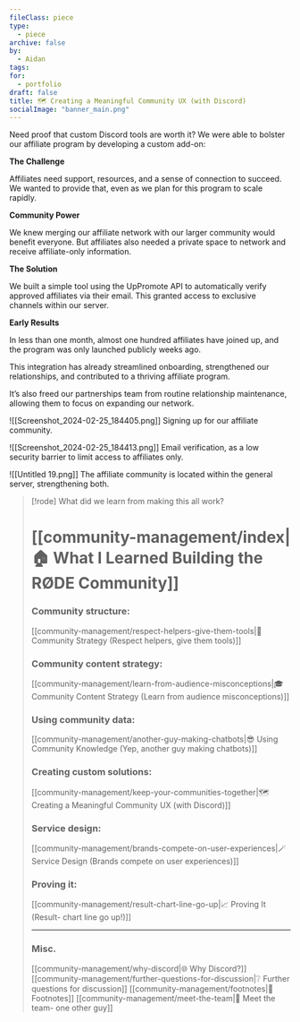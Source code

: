 ```yaml
---
fileClass: piece
type:
  - piece
archive: false
by:
  - Aidan
tags: 
for:
  - portfolio
draft: false
title: 🗺️ Creating a Meaningful Community UX (with Discord)
socialImage: "banner_main.png"
---
```

Need proof that custom Discord tools are worth it? We were able to bolster our affiliate program by developing a custom add-on:

**The Challenge**

Affiliates need support, resources, and a sense of connection to succeed. We wanted to provide that, even as we plan for this program to scale rapidly.

**Community Power**

We knew merging our affiliate network with our larger community would benefit everyone. But affiliates also needed a private space to network and receive affiliate-only information.

**The Solution**

We built a simple tool using the UpPromote API to automatically verify approved affiliates via their email. This granted access to exclusive channels within our server.

**Early Results**

In less than one month, almost one hundred affiliates have joined up, and the program was only launched publicly weeks ago.

This integration has already streamlined onboarding, strengthened our relationships, and contributed to a thriving affiliate program.

It’s also freed our partnerships team from routine relationship maintenance, allowing them to focus on expanding our network.
  
![[Screenshot_2024-02-25_184405.png]]
Signing up for our affiliate community.

![[Screenshot_2024-02-25_184413.png]]
Email verification, as a low security barrier to limit access to affiliates only.

![[Untitled 19.png]]
The affiliate community is located within the general server, strengthening both.

> [!rode] What did we learn from making this all work?
> # [[community-management/index|🏠 What I Learned Building the RØDE Community]]
> 
> ### Community structure:
> [[community-management/respect-helpers-give-them-tools|💜 Community Strategy (Respect helpers, give them tools)]]
> 
> ### Community content strategy:
> [[community-management/learn-from-audience-misconceptions|🎓 Community Content Strategy (Learn from audience misconceptions)]]
> 
> ### Using community data:
> [[community-management/another-guy-making-chatbots|😎 Using Community Knowledge (Yep, another guy making chatbots)]]
> 
> ### Creating custom solutions:
> [[community-management/keep-your-communities-together|🗺️ Creating a Meaningful Community UX (with Discord)]]
> 
> ### Service design:
> [[community-management/brands-compete-on-user-experiences|🪄 Service Design (Brands compete on user experiences)]]
> 
> ### Proving it:
> [[community-management/result-chart-line-go-up|📈 Proving It (Result- chart line go up!)]]
> 
> ---
> 
> ### Misc.
> [[community-management/why-discord|🌐 Why Discord?]]
> [[community-management/further-questions-for-discussion|❔ Further questions for discussion]]
> [[community-management/footnotes|📜 Footnotes]]
> [[community-management/meet-the-team|👋 Meet the team- one other guy]]